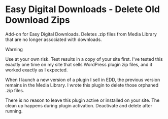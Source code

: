 # Easy Digital Downloads - Delete Old Download Zips

Add-on for Easy Digital Downloads. Deletes .zip files from Media Library that are no longer associated with downloads.

> [!WARNING]
> Use at your own risk. Test results in a copy of your site first. I've tested this exactly one time on my site that sells WordPress plugin zip files, and it worked exactly as I expected.

When I launch a new version of a plugin I sell in EDD, the previous version remains in the Media Library. I wrote this plugin to delete those orphaned .zip files.

There is no reason to leave this plugin active or installed on your site. The clean up happens during plugin activation. Deactivate and delete after running.